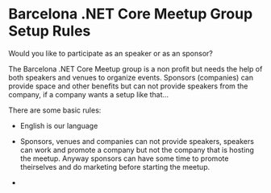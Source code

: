 # Barcelona .NET Core Meetup Group Setup Rules

Would you like to participate as an speaker or as an sponsor?

The Barcelona .NET Core Meetup group is a non profit but needs the help of both speakers and venues to organize events.
Sponsors (companies) can provide space and other benefits but can not provide speakers from the company, if a company wants a setup like that...

There are some basic rules:

- English is our language
- Sponsors, venues and companies can not provide speakers, speakers can work and promote a company but not the company that is hosting the meetup.
Anyway sponsors can have some time to promote theirselves and do marketing before starting the meetup.

-
